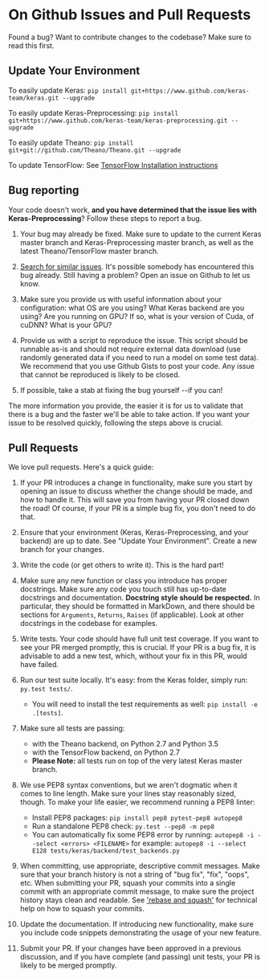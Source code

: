 # On Github Issues and Pull Requests

Found a bug? Want to contribute changes to the codebase? Make sure to read this first.

## Update Your Environment

To easily update Keras: `pip install git+https://www.github.com/keras-team/keras.git --upgrade`

To easily update Keras-Preprocessing: `pip install git+https://www.github.com/keras-team/keras-preprocessing.git --upgrade`

To easily update Theano: `pip install git+git://github.com/Theano/Theano.git --upgrade`

To update TensorFlow: See [TensorFlow Installation instructions](https://github.com/tensorflow/tensorflow#installation)

## Bug reporting

Your code doesn't work, **and you have determined that the issue lies with Keras-Preprocessing**? Follow these steps to report a bug.

1. Your bug may already be fixed. Make sure to update to the current Keras master branch and Keras-Preprocessing master branch, as well as the latest Theano/TensorFlow master branch.

2. [Search for similar issues](https://github.com/keras-team/keras-preprocessing/issues?utf8=%E2%9C%93&q=is%3Aissue). It's possible somebody has encountered this bug already. Still having a problem? Open an issue on Github to let us know.

3. Make sure you provide us with useful information about your configuration: what OS are you using? What Keras backend are you using? Are you running on GPU? If so, what is your version of Cuda, of cuDNN? What is your GPU?

4. Provide us with a script to reproduce the issue. This script should be runnable as-is and should not require external data download (use randomly generated data if you need to run a model on some test data). We recommend that you use Github Gists to post your code. Any issue that cannot be reproduced is likely to be closed.

5. If possible, take a stab at fixing the bug yourself --if you can!

The more information you provide, the easier it is for us to validate that there is a bug and the faster we'll be able to take action. If you want your issue to be resolved quickly, following the steps above is crucial.

## Pull Requests

We love pull requests. Here's a quick guide:

1. If your PR introduces a change in functionality, make sure you start by opening an issue to discuss whether the change should be made, and how to handle it. This will save you from having your PR closed down the road! Of course, if your PR is a simple bug fix, you don't need to do that.

2. Ensure that your environment (Keras, Keras-Preprocessing, and your backend) are up to date. See "Update Your Environment". Create a new branch for your changes.

3. Write the code (or get others to write it). This is the hard part!

4. Make sure any new function or class you introduce has proper docstrings. Make sure any code you touch still has up-to-date docstrings and documentation. **Docstring style should be respected.** In particular, they should be formatted in MarkDown, and there should be sections for `Arguments`, `Returns`, `Raises` (if applicable). Look at other docstrings in the codebase for examples.

5. Write tests. Your code should have full unit test coverage. If you want to see your PR merged promptly, this is crucial. If your PR is a bug fix, it is advisable to add a new test, which, without your fix in this PR, would have failed.

6. Run our test suite locally. It's easy: from the Keras folder, simply run: `py.test tests/`.
    - You will need to install the test requirements as well: `pip install -e .[tests]`.

7. Make sure all tests are passing:
    - with the Theano backend, on Python 2.7 and Python 3.5
    - with the TensorFlow backend, on Python 2.7
    - **Please Note:** all tests run on top of the very latest Keras master branch.

8. We use PEP8 syntax conventions, but we aren't dogmatic when it comes to line length. Make sure your lines stay reasonably sized, though. To make your life easier, we recommend running a PEP8 linter:
    - Install PEP8 packages: `pip install pep8 pytest-pep8 autopep8`
    - Run a standalone PEP8 check: `py.test --pep8 -m pep8`
    - You can automatically fix some PEP8 error by running: `autopep8 -i --select <errors> <FILENAME>` for example: `autopep8 -i --select E128 tests/keras/backend/test_backends.py`

9. When committing, use appropriate, descriptive commit messages. Make sure that your branch history is not a string of "bug fix", "fix", "oops", etc. When submitting your PR, squash your commits into a single commit with an appropriate commit message, to make sure the project history stays clean and readable. See ['rebase and squash'](http://rebaseandsqua.sh/) for technical help on how to squash your commits.

10. Update the documentation. If introducing new functionality, make sure you include code snippets demonstrating the usage of your new feature.

11. Submit your PR. If your changes have been approved in a previous discussion, and if you have complete (and passing) unit tests, your PR is likely to be merged promptly.